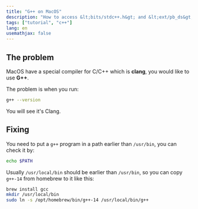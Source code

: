 ```yaml
---
title: "G++ on MacOS"
description: "How to access &lt;bits/stdc++.h&gt; and &lt;ext/pb_ds&gt; easily"
tags: ["tutorial", "c++"]
lang: en
usemathjax: false
---
```


## The problem
MacOS have a special compiler for C/C++ which is **clang**, you would like to use **G++**.

The problem is when you run:
```sh
g++ --version
```
You will see it's Clang.

## Fixing
You need to put a `g++` program in a path earlier than `/usr/bin`, you can check it by:
```sh
echo $PATH
```

Usually `/usr/local/bin` should be earlier than `/usr/bin`, so you can copy `g++-14` from homebrew to it like this:
```sh
brew install gcc
mkdir /usr/local/bin
sudo ln -s /opt/homebrew/bin/g++-14 /usr/local/bin/g++
```
